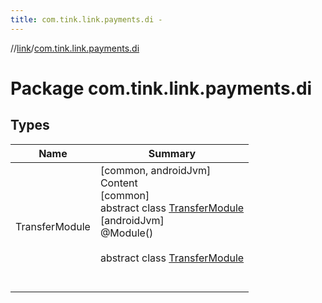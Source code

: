 ```yaml
---
title: com.tink.link.payments.di -
---
```

//[link](../index.md)/[com.tink.link.payments.di](index.md)



# Package com.tink.link.payments.di  


## Types  
  
|  Name|  Summary| 
|---|---|
| <a name="com.tink.link.payments.di/TransferModule///PointingToDeclaration/"></a>TransferModule| <a name="com.tink.link.payments.di/TransferModule///PointingToDeclaration/"></a>[common, androidJvm]  <br>Content  <br>[common]  <br>abstract class [TransferModule]([common]-transfer-module/index.md)  <br>[androidJvm]  <br>@Module()  <br>  <br>abstract class [TransferModule]([android-jvm]-transfer-module/index.md)  <br><br><br>

